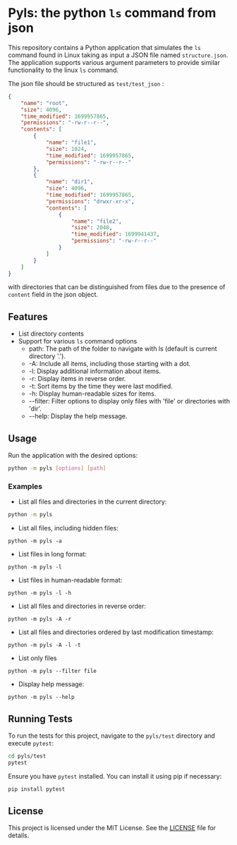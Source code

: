 # Pyls: the python `ls` command from json

This repository contains a Python application that simulates the `ls` command found in Linux taking as input a JSON file named `structure.json`.
The application supports various argument parameters to provide similar functionality to the linux `ls` command.

The json file should be structured as `test/test_json` :
```json
{
    "name": "root",
    "size": 4096,
    "time_modified": 1699957865,
    "permissions": "-rw-r--r--",
    "contents": [
        {
            "name": "file1",
            "size": 1024,
            "time_modified": 1699957865,
            "permissions": "-rw-r--r--"
        },
        {
            "name": "dir1",
            "size": 4096,
            "time_modified": 1699957865,
            "permissions": "drwxr-xr-x",
            "contents": [
                {
                    "name": "file2",
                    "size": 2048,
                    "time_modified": 1699941437,
                    "permissions": "-rw-r--r--"
                }
            ]
        }
    ]
}
```

with directories that can be distinguished from files due to the presence of `content` field in the json object.
## Features

- List directory contents
- Support for various `ls` command options
    - path: The path of the folder to navigate with ls (default is current directory '.').
    - -A: Include all items, including those starting with a dot.
    - -l: Display additional information about items.
    - -r: Display items in reverse order.
    - -t: Sort items by the time they were last modified.
    - -h: Display human-readable sizes for items.
    - --filter: Filter options to display only files with 'file' or directories with 'dir'.
    - --help: Display the help message.

## Usage

Run the application with the desired options:
```sh
python -m pyls [options] [path]
```

### Examples

- List all files and directories in the current directory:
```sh
python -m pyls
```
- List all files, including hidden files:
```
python -m pyls -a
```

- List files in long format:
```
python -m pyls -l
```

- List files in human-readable format:
```
python -m pyls -l -h
```

- List all files and directories in reverse order:
```
python -m pyls -A -r
```

- List all files and directories ordered by last modification timestamp:
```
python -m pyls -A -l -t
```

- List only files
```
python -m pyls --filter file
```

- Display help message:
```
python -m pyls --help
```

## Running Tests

To run the tests for this project, navigate to the `pyls/test` directory and execute `pytest`:

```sh
cd pyls/test
pytest
```

Ensure you have `pytest` installed. You can install it using pip if necessary:

```sh
pip install pytest
```

## License

This project is licensed under the MIT License. See the [LICENSE](LICENSE) file for details.
